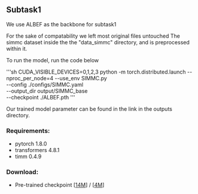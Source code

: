 ## Subtask1

We use ALBEF as the backbone for subtask1

For the sake of compatability we left most original files untouched
The simmc dataset inside the the "data_simmc" directory, and is preprocessed within it.

To run the model, run the code below

'''sh
CUDA_VISIBLE_DEVICES=0,1,2,3 python -m torch.distributed.launch --nproc_per_node=4 --use_env SIMMC.py \
--config ./configs/SIMMC.yaml \
--output_dir output/SIMMC_base \
--checkpoint ./ALBEF.pth
'''


Our trained model parameter can be found in the link in the outputs directory.

### Requirements:
* pytorch 1.8.0
* transformers 4.8.1
* timm 0.4.9

### Download:

* Pre-trained checkpoint [[14M](https://storage.googleapis.com/sfr-pcl-data-research/ALBEF/ALBEF.pth)] / [[4M](https://storage.googleapis.com/sfr-pcl-data-research/ALBEF/ALBEF_4M.pth)]


